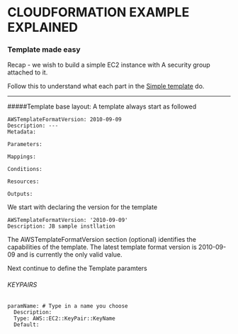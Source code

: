 # CLOUDFORMATION EXAMPLE EXPLAINED
### Template made easy
Recap - we wish to build a simple EC2 instance with A security group attached to it.

Follow this to understand what each part in the [Simple template](https://raw.githubusercontent.com/yanivomc/seminars/master/AWS/Cloudformation/cloudformation%20part%201%20-%202%20/cloudformation-basic-example.template.yml)
do.

----
#####Template base layout:
A template always start as followed
~~~
AWSTemplateFormatVersion: 2010-09-09
Description: ---
Metadata: 

Parameters: 

Mappings: 

Conditions: 

Resources: 

Outputs:

~~~
We start with declaring the version for the template
~~~
AWSTemplateFormatVersion: '2010-09-09'
Description: JB sample instllation
~~~
The AWSTemplateFormatVersion section (optional) identifies the capabilities of the template. The latest template format version is 2010-09-09 and is currently the only valid value.

Next continue to define the Template paramters

###### KEYPAIRS
~~~
paramName: # Type in a name you choose
  Description: 
  Type: AWS::EC2::KeyPair::KeyName
  Default:
~~~
